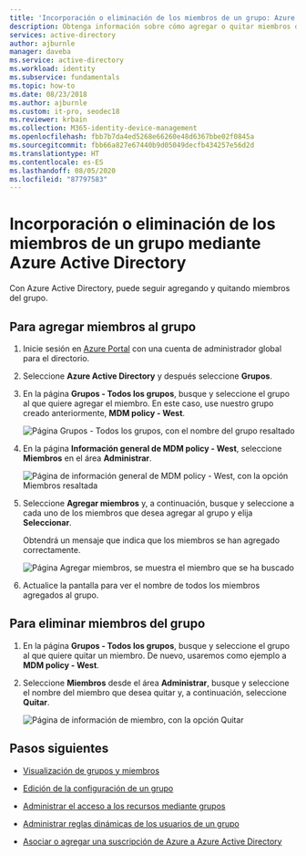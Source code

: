 ```yaml
---
title: 'Incorporación o eliminación de los miembros de un grupo: Azure Active Directory | Microsoft Docs'
description: Obtenga información sobre cómo agregar o quitar miembros de un grupo con Azure Active Directory.
services: active-directory
author: ajburnle
manager: daveba
ms.service: active-directory
ms.workload: identity
ms.subservice: fundamentals
ms.topic: how-to
ms.date: 08/23/2018
ms.author: ajburnle
ms.custom: it-pro, seodec18
ms.reviewer: krbain
ms.collection: M365-identity-device-management
ms.openlocfilehash: fbb7b7da4ed5268e66260e48d6367bbe02f0845a
ms.sourcegitcommit: fbb66a827e67440b9d05049decfb434257e56d2d
ms.translationtype: HT
ms.contentlocale: es-ES
ms.lasthandoff: 08/05/2020
ms.locfileid: "87797583"
---
```

# <a name="add-or-remove-group-members-using-azure-active-directory"></a>Incorporación o eliminación de los miembros de un grupo mediante Azure Active Directory
Con Azure Active Directory, puede seguir agregando y quitando miembros del grupo.

## <a name="to-add-group-members"></a>Para agregar miembros al grupo

1. Inicie sesión en [Azure Portal](https://portal.azure.com) con una cuenta de administrador global para el directorio.

2. Seleccione **Azure Active Directory** y después seleccione **Grupos**.

3. En la página **Grupos - Todos los grupos**, busque y seleccione el grupo al que quiere agregar el miembro. En este caso, use nuestro grupo creado anteriormente, **MDM policy - West**.

    ![Página Grupos - Todos los grupos, con el nombre del grupo resaltado](media/active-directory-groups-members-azure-portal/group-all-groups-screen.png)

4. En la página **Información general de MDM policy - West**, seleccione **Miembros** en el área **Administrar**.

    ![Página de información general de MDM policy - West, con la opción Miembros resaltada](media/active-directory-groups-members-azure-portal/group-overview-blade.png)

5. Seleccione **Agregar miembros** y, a continuación, busque y seleccione a cada uno de los miembros que desea agregar al grupo y elija **Seleccionar**.

    Obtendrá un mensaje que indica que los miembros se han agregado correctamente.

    ![Página Agregar miembros, se muestra el miembro que se ha buscado](media/active-directory-groups-members-azure-portal/update-members.png)

6. Actualice la pantalla para ver el nombre de todos los miembros agregados al grupo.

## <a name="to-remove-group-members"></a>Para eliminar miembros del grupo

1. En la página **Grupos - Todos los grupos**, busque y seleccione el grupo al que quiere quitar un miembro. De nuevo, usaremos como ejemplo a **MDM policy - West**.

2. Seleccione **Miembros** desde el área **Administrar**, busque y seleccione el nombre del miembro que desea quitar y, a continuación, seleccione **Quitar**.

    ![Página de información de miembro, con la opción Quitar](media/active-directory-groups-members-azure-portal/remove-members-from-group.png)

## <a name="next-steps"></a>Pasos siguientes

- [Visualización de grupos y miembros](active-directory-groups-view-azure-portal.md)

- [Edición de la configuración de un grupo](active-directory-groups-settings-azure-portal.md)

- [Administrar el acceso a los recursos mediante grupos](active-directory-manage-groups.md)

- [Administrar reglas dinámicas de los usuarios de un grupo](../users-groups-roles/groups-create-rule.md)

- [Asociar o agregar una suscripción de Azure a Azure Active Directory](active-directory-how-subscriptions-associated-directory.md)
